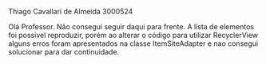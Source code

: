 Thiago Cavallari de Almeida
3000524

Olá Professor. Não consegui seguir daqui para frente. A lista de elementos foi possivel reproduzir, porém ao alterar o código para utilizar RecyclerView alguns erros foram apresentados na classe ItemSiteAdapter e nao consegui solucionar para dar continuidade. 
